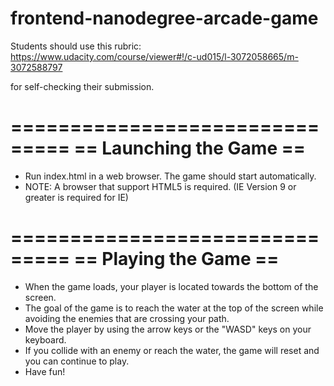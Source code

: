frontend-nanodegree-arcade-game
===============================

Students should use this rubric: https://www.udacity.com/course/viewer#!/c-ud015/l-3072058665/m-3072588797

for self-checking their submission.

===============================
==     Launching the Game    ==
===============================
 - Run index.html in a web browser. The game should start automatically.
 - NOTE: A browser that support HTML5 is required. (IE Version 9 or greater is required for IE)

===============================
==     Playing the Game      ==
===============================
 - When the game loads, your player is located towards the bottom of the screen.
 - The goal of the game is to reach the water at the top of the screen while avoiding the enemies that are crossing your path.
 - Move the player by using the arrow keys or the "WASD" keys on your keyboard.
 - If you collide with an enemy or reach the water, the game will reset and you can continue to play.
 - Have fun!